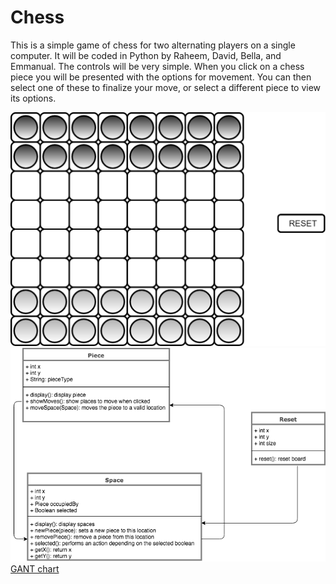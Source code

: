 # Chess
This is a simple game of chess for two alternating players on a single computer.
It will be coded in Python by Raheem, David, Bella, and Emmanual.
The controls will be very simple. When you click on a chess
piece you will be presented with the options for movement.
You can then select one of these to finalize your move, or select a different piece to view its options.

![GUI](https://github.com/The-tiny-asian/chess/blob/master/ChessGUI.png)
![Diagram](https://github.com/The-tiny-asian/chess/blob/master/ChessClassDiagram.png)
[GANT chart](https://docs.google.com/spreadsheets/d/1WjiPxPRB9XxdMgmoj6aKLD_7BoBjqClho6jLnPDHRwM/edit?ts=5a9ef4ae#gid=186001220)
